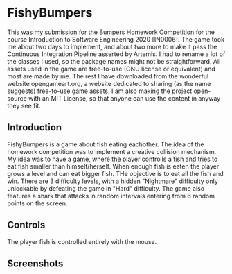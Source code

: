 # FishyBumpers
This was my submission for the Bumpers Homework Competition for the course Introduction to Software Engineering 2020 [IN0006]. The game took me about two days to implement, and about two more to make it pass the Continuous Integration Pipeline asserted by Artemis. I had to rename a lot of the classes I used, so the package names might not be straightforward. All assets used in the game are free-to-use (GNU license or equivalent) and most are made by me. The rest I have downloaded from the wonderful website opengameart.org, a website dedicated to sharing (as the name suggests) free-to-use game assets. I am also making the project open-source with an MIT License, so that anyone can use the content in anyway they see fit.
## Introduction
FishyBumpers is a game about fish eating eachother. The idea of the homework competition was to implement a creative collision mechanism. My idea was to have a game, where the player controlls a fish and tries to eat fish smaller than himself/herself. When enough fish is eaten the player grows a level and can eat bigger fish. THe objective is to eat all the fish and win. There are 3 difficulty levels, with a hidden "Nightmare" difficulty only unlockable by defeating the game in "Hard" difficulty. The game also features a shark that attacks in random intervals entering from 6 random points on the screen.
## Controls
The player fish is controlled entirely with the mouse.
## Screenshots
